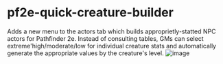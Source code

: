 # pf2e-quick-creature-builder
Adds a new menu to the actors tab which builds approprietly-statted NPC actors for Pathfinder 2e.  Instead of consulting tables, GMs can select extreme'high/moderate/low for individual creature stats and automatically generate the appropriate values by the creature's level.
![image](https://github.com/SaltyPretzel/pf2e-quick-creature-builder/assets/26821030/b853b8f4-d654-4e61-b162-a64b1ea05a44)
